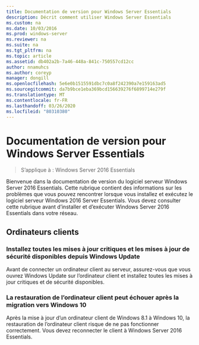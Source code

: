 ```yaml
---
title: Documentation de version pour Windows Server Essentials
description: Décrit comment utiliser Windows Server Essentials
ms.custom: na
ms.date: 10/03/2016
ms.prod: windows-server
ms.reviewer: na
ms.suite: na
ms.tgt_pltfrm: na
ms.topic: article
ms.assetid: db402a2b-7a46-448a-841c-750557cd12cc
author: nnamuhcs
ms.author: coreyp
manager: dongill
ms.openlocfilehash: 5e6e0b1515591dbc7c0a8f242390a7e159163ad5
ms.sourcegitcommit: da7b9bce1eba369bcd156639276f6899714e279f
ms.translationtype: MT
ms.contentlocale: fr-FR
ms.lasthandoff: 03/26/2020
ms.locfileid: "80310380"
---
```

# <a name="release-documentation-for-windows-server-essentials"></a>Documentation de version pour Windows Server Essentials

>S’applique à : Windows Server 2016 Essentials

Bienvenue dans la documentation de version du logiciel serveur Windows Server 2016 Essentials. Cette rubrique contient des informations sur les problèmes que vous pouvez rencontrer lorsque vous installez et exécutez le logiciel serveur Windows 2016 Server Essentials. Vous devez consulter cette rubrique avant d’installer et d’exécuter Windows Server 2016 Essentials dans votre réseau.  
  
## <a name="client-computers"></a>Ordinateurs clients  
  
### <a name="install-all-available-critical-and-security-updates-from-windows-update"></a>Installez toutes les mises à jour critiques et les mises à jour de sécurité disponibles depuis Windows Update  

Avant de connecter un ordinateur client au serveur, assurez-vous que vous ouvrez Windows Update sur l’ordinateur client et installez toutes les mises à jour critiques et de sécurité disponibles.  
  
### <a name="client-computer-restore-may-not-succeed-after-migration-to-windows-10"></a>La restauration de l’ordinateur client peut échouer après la migration vers Windows 10  
 Après la mise à jour d’un ordinateur client de Windows 8.1 à Windows 10, la restauration de l’ordinateur client risque de ne pas fonctionner correctement. Vous devez reconnecter le client à Windows Server 2016 Essentials. 
